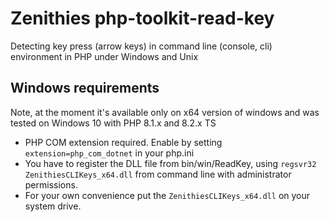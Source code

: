 # Zenithies php-toolkit-read-key

Detecting key press (arrow keys) in command line (console, cli) environment in PHP under Windows and Unix

## Windows requirements

Note, at the moment it's available only on x64 version of windows and was tested on Windows 10 with PHP 8.1.x and 8.2.x TS

* PHP COM extension required. Enable by setting `extension=php_com_dotnet` in your php.ini
* You have to register the DLL file from bin/win/ReadKey, using `regsvr32 ZenithiesCLIKeys_x64.dll` from command line with administrator permissions. 
* For your own convenience put the `ZenithiesCLIKeys_x64.dll` on your system drive.
